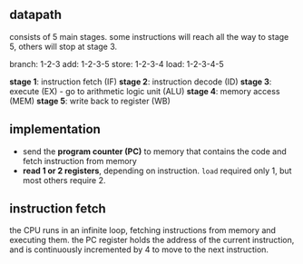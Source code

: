 ## datapath
consists of 5 main stages. some instructions will reach all the way to stage 5, others will stop at stage 3.

branch: 1-2-3
add: 1-2-3-5
store: 1-2-3-4
load: 1-2-3-4-5

**stage 1**: instruction fetch (IF)
**stage 2**: instruction decode (ID)
**stage 3**: execute (EX) - go to arithmetic logic unit (ALU)
**stage 4**: memory access (MEM)
**stage 5**: write back to register (WB)

## implementation
- send the **program counter (PC)** to memory that contains the code and fetch instruction from memory
- **read 1 or 2 registers**, depending on instruction. `load` required only 1, but most others require 2.
## instruction fetch
the CPU runs in an infinite loop, fetching instructions from memory and executing them. the PC register holds the address of the current instruction, and is continuously incremented by 4 to move to the next instruction.